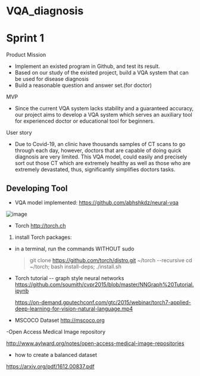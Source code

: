 # VQA_diagnosis
# Sprint 1

 Product Mission
- Implement an existed program in Github, and test its result.
- Based on our study of the existed project, build a VQA system that can be used for disease diagnosis
- Build a reasonable question and answer set.(for doctor)

MVP
- Since the current VQA system lacks stability and a guaranteed accuracy, our project aims to develop a VQA system which serves an auxiliary tool for experienced doctor or educational tool for beginners.  

User story

- Due to Covid-19, an clinic have thousands samples of CT scans to go through each day, however, doctors that are capable of doing quick diagnosis are very limited. This VQA model, could easily and precisely sort out those CT which are extremely healthy as well as those who are extremely devastated, thus, significantly simplifies doctors tasks. 

## Developing Tool
- VQA model implemented: https://github.com/abhshkdz/neural-vqa
  
  

![image](https://user-images.githubusercontent.com/52185318/95355860-065ef300-0894-11eb-8b81-75982e2949bf.png)

- Torch
http://torch.ch

 1. install Torch packages:
  - in a terminal, run the commands WITHOUT sudo
    > git clone https://github.com/torch/distro.git ~/torch --recursive 
    cd ~/torch; bash install-deps;
    ./install.sh
  - Torch tutorial -- graph style neural networks
    https://github.com/soumith/cvpr2015/blob/master/NNGraph%20Tutorial.ipynb
    
    
    https://on-demand.gputechconf.com/gtc/2015/webinar/torch7-applied-deep-learning-for-vision-natural-language.mp4

- MSCOCO Dataset
http://mscoco.org

-Open Access Medical Image repository


http://www.aylward.org/notes/open-access-medical-image-repositories

- how to create a balanced dataset


https://arxiv.org/pdf/1612.00837.pdf
